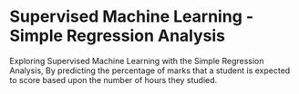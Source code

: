 # Supervised Machine Learning - Simple Regression Analysis
Exploring Supervised Machine Learning with the Simple Regression Analysis,
By predicting the percentage of marks that a student is expected to score based upon the number of hours they studied. 
